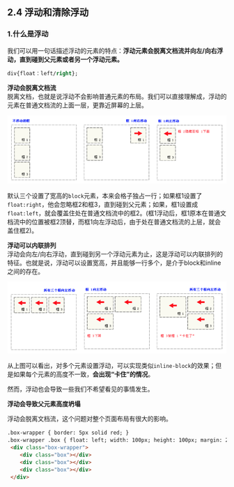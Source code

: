 ## 2.4 浮动和清除浮动

### 1.什么是浮动

我们可以用一句话描述浮动的元素的特点：**浮动元素会脱离文档流并向左/向右浮动，直到碰到父元素或者另一个浮动元素。**

```css
div{float：left/right};
```

**浮动会脱离文档流**  
脱离文档，也就是说浮动不会影响普通元素的布局。我们可以直接理解成，浮动的元素在普通文档流的上面一层，更靠近屏幕的上层。

![](/assets/pic/float1.png)

默认三个设置了宽高的`block`元素，本来会格子独占一行；如果框1设置了`float:right`，他会忽略框2和框3，直到碰到父元素；如果，框1设置成`float:left`，就会覆盖住处在普通文档流中的框2。\(框1浮动后，框1原本在普通文档流中的位置被框2顶替，而框1向左浮动后，由于处在普通文档流的上层，就会盖住框2\)。

**浮动可以内联排列**  
浮动会向左/向右浮动，直到碰到另一个浮动元素为止，这是浮动可以内联排列的特征。也就是说，浮动可以设置宽高，并且能够一行多个，是介于block和inline之间的存在。

![](/assets/pic/float2.png)

从上图可以看出，对多个元素设置浮动，可以实现类似`inline-block`的效果；但是如果每个元素的高度不一致，**会出现“卡住”的情况**。

然而，浮动也会导致一些我们不希望看见的事情发生。

**浮动会导致父元素高度坍塌**

浮动会脱离文档流，这个问题对整个页面布局有很大的影响。

```html
.box-wrapper { border: 5px solid red; } 
.box-wrapper .box { float: left; width: 100px; height: 100px; margin: 20px; background-color: green; } 
 <div class="box-wrapper"> 
    <div class="box"></div>
    <div class="box"></div>
    <div class="box"></div> 
 </div>
```



